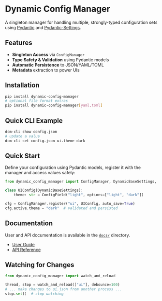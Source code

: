 # Dynamic Config Manager

A singleton manager for handling multiple, strongly-typed configuration sets using [Pydantic](https://docs.pydantic.dev/) and [Pydantic-Settings](https://docs.pydantic.dev/latest/).

## Features

* **Singleton Access** via `ConfigManager`
* **Type Safety & Validation** using Pydantic models
* **Automatic Persistence** to JSON/YAML/TOML
* **Metadata** extraction to power UIs

## Installation

```bash
pip install dynamic-config-manager
# optional file format extras
pip install dynamic-config-manager[yaml,toml]
```

## Quick CLI Example

```bash
dcm-cli show config.json
# update a value
dcm-cli set config.json ui.theme dark
```

## Quick Start

Define your configuration using Pydantic models, register it with the manager and access values safely:

```python
from dynamic_config_manager import ConfigManager, DynamicBaseSettings, ConfigField

class UIConfig(DynamicBaseSettings):
    theme: str = ConfigField("light", options=["light", "dark"])

cfg = ConfigManager.register("ui", UIConfig, auto_save=True)
cfg.active.theme = "dark"  # validated and persisted
```

## Documentation

User and API documentation is available in the [`docs/`](docs/) directory.
- [User Guide](docs/user_guide.md)
- [API Reference](docs/api_reference.md)

## Watching for Changes

```python
from dynamic_config_manager import watch_and_reload

thread, stop = watch_and_reload(["ui"], debounce=100)
# ... make changes to ui.json from another process ...
stop.set()  # stop watching
```

